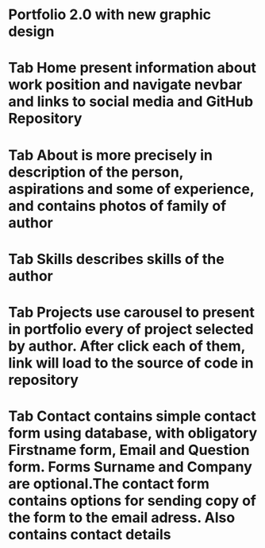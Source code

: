 
# Portfolio 2.0 with new graphic design
# Tab Home present information about work position and navigate nevbar and links to social media and GitHub Repository
# Tab About is more precisely in description of the person, aspirations and some of experience, and contains photos of family of author
# Tab Skills describes skills of the author
# Tab Projects use carousel to present in portfolio every of project selected by author. After click each of them, link will load to the source of code in repository
# Tab Contact contains simple contact form using database, with obligatory Firstname form, Email and Question form. Forms Surname and Company are optional.The contact form contains options for sending copy of the form to the email adress. Also contains contact details
